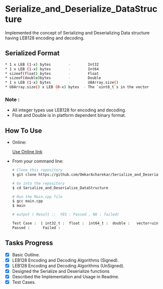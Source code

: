 # Serialize_and_Deserialize_DataStructure
Implemented the concept of Serializing and Deserializing Data structure having LEB128 encoding and decoding.


## Serialized Format

  
```bash
* 1 x LEB (1-x) bytes        -        Int32
* 1 x LEB (1-x) bytes        -        Int64
* sizeof(float) bytes        -        Float
* sizeof(double)bytes        -        Double
* 1 x LEB (1-x) bytes        -        U8Array.size()
* U8Array.size() x LEB (0-x) bytes  - The `uint8_t`s in the vector
```
### Note :  

* All integer types use LEB128 for encoding and decoding.
* Float and Double is in platform dependent binary format.


## How To Use 

 * Online:
  
    [ Use Online link](https://onlinegdb.com/Ho7_kj9vOz)

* From your command line:
  ```bash
  # Clone this repository
  $ git clone https://github.com/OmkarAcharekar/Serialize_and_Deserialize_DataStructure.git

  # Go into the repository
  $ cd Serialize_and_Deserialize_DataStructure

  # Run the Main.cpp file
  $ gcc main.cpp
  $ main

  # output ( Result ::  YES : Passed , NO : failed) 
  
  Test Case :  | int32_t :  float :  int64_t :  double :   vector<uint8_t> :{  }| Result : Is D1 and D2 equal? :   
  Passed :      Failed : 

  ```



## Tasks Progress

- [x] Basic Outline.
- [x] LEB128 Encoding and Decoding Algorithms (Signed).
- [x] LEB128 Encoding and Decoding Algorithms (UnSigned).
- [x] Designed the Serialize and Deserialize functions
- [x] Described the Implementation and Usage in Readme.
- [x] Test Cases.
